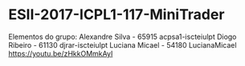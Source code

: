 # ESII-2017-ICPL1-117-MiniTrader
Elementos do grupo:
Alexandre Silva - 65915 acpsa1-iscteiulpt
Diogo Ribeiro - 61130 djrar-iscteiulpt
Luciana Micael - 54180 LucianaMicael 
https://youtu.be/zHkkOMmkAyI
